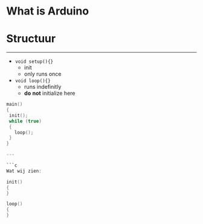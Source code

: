 # What is Arduino

# Structuur
----------------------------------------------------
-  ```void setup(){}```
     -  init 
     - only runs once
- ```void loop(){}```
  - runs indefinitly
  - **do** **not** initialize here
 ``` c
main()
{
  init();
  while (true)
  {
    loop();
  }
}

---

```c
Wat wij zien:

init()
{
}

loop()
{
}
```
